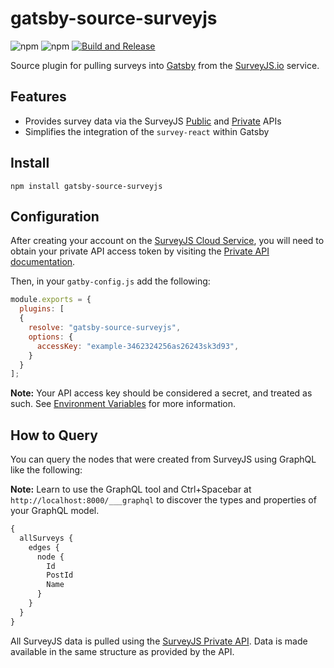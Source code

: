 # gatsby-source-surveyjs

![npm](https://img.shields.io/npm/v/gatsby-source-surveyjs)
![npm](https://img.shields.io/npm/dm/gatsby-source-surveyjs)
[![Build and Release](https://github.com/BradCandell/gatsby-source-surveyjs/actions/workflows/npm-publish.yml/badge.svg)](https://github.com/BradCandell/gatsby-source-surveyjs/actions/workflows/npm-publish.yml)

Source plugin for pulling surveys into [Gatsby][gatsby] from the [SurveyJS.io][surveyjs] service.

## Features

- Provides survey data via the SurveyJS [Public][surveyjs-public] and [Private][surveyjs-private] APIs
- Simplifies the integration of the `survey-react` within Gatsby

## Install

```shell
npm install gatsby-source-surveyjs
```

## Configuration

After creating your account on the [SurveyJS Cloud Service][surveyjs-cloud], you will need to obtain your private API access token by visiting the [Private API documentation][surveyjs-private].

Then, in your `gatby-config.js` add the following:

```js
module.exports = {
  plugins: [
  {
    resolve: "gatsby-source-surveyjs",
    options: {
      accessKey: "example-3462324256as26243sk3d93",
    }
  }
];
```

**Note:** Your API access key should be considered a secret, and treated as such. See [Environment Variables](https://www.gatsbyjs.com/docs/how-to/local-development/environment-variables/) for more information.

## How to Query

You can query the nodes that were created from SurveyJS using GraphQL like the following:

**Note:** Learn to use the GraphQL tool and Ctrl+Spacebar at `http://localhost:8000/___graphql` to discover the types and properties of your GraphQL model.

```graphql
{
  allSurveys {
    edges {
      node {
        Id
        PostId
        Name
      }
    }
  }
}
```

All SurveyJS data is pulled using the [SurveyJS Private API][surveyjs-private]. Data is made available in the same structure as
provided by the API.

[gatsby]: https://www.gatsbyjs.org/
[surveyjs]: https://surveyjs.io/
[surveyjs-cloud]: https://surveyjs.io/Overview/Service
[surveyjs-private]: https://surveyjs.io/Help/Index?apiType=private
[surveyjs-public]: https://surveyjs.io/Help/Index?apiType=public
